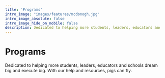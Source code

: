 ```yaml
---
title: 'Programs'
intro_image: "images/features/mcdonogh.jpg"
intro_image_absolute: false
intro_image_hide_on_mobile: false
description: Dedicated to helping more students, leaders, educators and schools dream big and execute big. With our help and resources, pigs can fly.
---
```


# Programs

Dedicated to helping more students, leaders, educators and schools dream big and execute big. With our help and resources, pigs can fly.